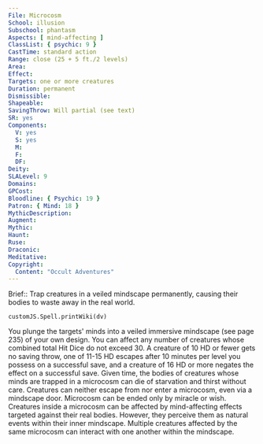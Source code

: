 ```yaml
---
File: Microcosm
School: illusion
Subschool: phantasm
Aspects: [ mind-affecting ]
ClassList: { psychic: 9 }
CastTime: standard action
Range: close (25 + 5 ft./2 levels)
Area: 
Effect: 
Targets: one or more creatures
Duration: permanent
Dismissible: 
Shapeable: 
SavingThrow: Will partial (see text)
SR: yes
Components:
  V: yes
  S: yes
  M: 
  F: 
  DF: 
Deity: 
SLALevel: 9
Domains: 
GPCost: 
Bloodline: { Psychic: 19 }
Patron: { Mind: 18 }
MythicDescription: 
Augment: 
Mythic: 
Haunt: 
Ruse: 
Draconic: 
Meditative: 
Copyright:
  Content: "Occult Adventures"
---
```

Brief:: Trap creatures in a veiled mindscape permanently, causing their bodies to waste away in the real world.

```dataviewjs
customJS.Spell.printWiki(dv)
```

You plunge the targets' minds into a veiled immersive mindscape (see page 235) of your own design. You can affect any number of creatures whose combined total Hit Dice do not exceed 30. A creature of 10 HD or fewer gets no saving throw, one of 11-15 HD escapes after 10 minutes per level you possess on a successful save, and a creature of 16 HD or more negates the effect on a successful save. Given time, the bodies of creatures  whose minds are trapped in a microcosm can die of starvation and thirst without care. Creatures can neither escape from nor enter a microcosm, even via a mindscape door. Microcosm can be ended only by miracle or wish.  Creatures inside a microcosm can be affected by mind-affecting effects targeted against their real bodies. However, they perceive them as natural events within their inner mindscape. Multiple creatures affected by the same microcosm can interact with one another within the mindscape.

